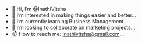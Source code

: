 - 👋 Hi, I’m @InathiVitsha
- 👀 I’m interested in making things easier and better...
- 🌱 I’m currently learning Business Management...
- 💞️ I’m looking to collaborate on marketing projects...
- 📫 How to reach me: inathivitsha@gmail.com...

<!---
InathiVitsha/InathiVitsha is a ✨ special ✨ repository because its `README.md` (this file) appears on your GitHub profile.
You can click the Preview link to take a look at your changes.
--->
